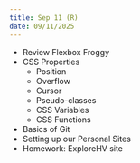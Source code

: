 ```yaml
---
title: Sep 11 (R)
date: 09/11/2025
---
```


- Review Flexbox Froggy
- CSS Properties
  - Position
  - Overflow
  - Cursor
  - Pseudo-classes
  - CSS Variables
  - CSS Functions
- Basics of Git
- Setting up our Personal Sites
- Homework: ExploreHV site
